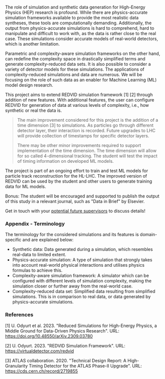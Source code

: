 The role of simulation and synthetic data generation for High-Energy Physics (HEP) 
research is profound. While there are physics-accurate simulation frameworks available to 
provide the most realistic data syntheses, these tools are computationally demanding. 
Additionally, the output from physics-accurate simulations is hard to comprehend, hard to 
manipulate and difficult to work with, as the data is rather close to the real case. 
These simulations consider accurate models of real-world detectors, which is another 
limitation.

Parametric and complexity-aware simulation frameworks on the other hand, can redefine the 
complexity space in drastically simplified terms and generate complexity-reduced data 
sets. It is also possible to consider a variety of detector models for these simulations. 
The applications of complexity-reduced simulations and data are numerous. We will be 
focusing on the role of such data as an enabler for Machine Learning (ML) model design 
research.

This project aims to extend REDVID simulation framework [1] [2] through addition of new 
features. With additional features, the user can configure REDVID for generation of data 
at various levels of complexity, i.e., how synthetic or real the data is.

> The main improvement considered for this project is the addition of a time dimension [3] 
to simulations. As particles go through different detector layer, their interaction is 
recorded. Future upgrades to LHC will provide collection of timestamps for specific 
detector layers.
>
> There may be other minor improvements required to support implementation of the time 
dimension. The time dimension will allow for so called 4-dimensional tracking. The 
student will test the impact of timing information on developed ML models.

The project is part of an ongoing effort to train and test ML models for particle track 
reconstruction for the HL-LHC. The improved version of REDVID can be used by the student 
and other users to generate training data for ML models.

Bonus: The student will be encouraged and supported to publish the output of this study 
in a relevant journal, such as "Data in Brief" by Elsevier.

Get in touch with your [potential future supervisors](mailto:u.odyurt@utwente.nl,v.zaytsev@utwente.nl) to discuss details!

### Appendix - Terminology

The terminology for the considered simulations and its features is domain-specific and 
are explained below:
- Synthetic data: Data generated during a simulation, which resembles real-data to 
  limited extent.
- Physics-accurate simulation: A type of simulation that strongly takes into account 
  real-world physical interactions and utilises physics formulas to achieve this.
- Complexity-aware simulation framework: A simulator which can be configured with 
  different levels of simulation complexity, making the simulation closer or further away 
  from the real-world case.
- Complexity-reduced data set: Simplified data resulting from simplified simulations. 
  This is in comparison to real data, or data generated by physics-accurate simulations.

### References

[1] U. Odyurt et al. 2023. "Reduced Simulations for High-Energy Physics, a Middle Ground 
    for Data-Driven Physics Research". 
    URL: https://doi.org/10.48550/arXiv.2309.03780

[2] U. Odyurt. 2023. "REDVID Simulation Framework". 
    URL: https://virtualdetector.com/redvid

[3] ATLAS collaboration. 2020. "Technical Design Report: A High-Granularity Timing 
    Detector for the ATLAS Phase-II Upgrade". 
    URL: https://cds.cern.ch/record/2719855
